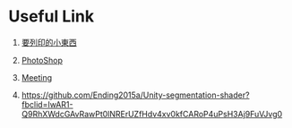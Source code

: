 # Useful Link
1. [要列印的小東西](https://drive.google.com/drive/u/1/folders/1aCkS2f17k_BgT7cNl0hqClTVQfCZwaeV)

2. [PhotoShop](https://drive.google.com/file/d/1B469taas3KJsumnWtWzE-kXyCEc6OIXr/view?usp=sharing)

3. [Meeting](https://hackmd.io/r85xvQpiTaWiHuVqFyMZ0w)


4. https://github.com/Ending2015a/Unity-segmentation-shader?fbclid=IwAR1-Q9RhXWdcGAvRawPt0lNRErUZfHdv4xv0kfCARoP4uPsH3Aj9FuVJvg0
